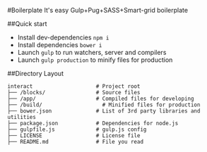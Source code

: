 #Boilerplate
It's easy Gulp+Pug+SASS+Smart-grid boilerplate

##Quick start

* Install dev-dependencies `npm i`
* Install dependencies `bower i`
* Launch `gulp` to run watchers, server and compilers
* Launch `gulp production` to minify files for production

##Directory Layout

	interact                    # Project root
	├── /blocks/                # Source files
	├── /app/                   # Compiled files for developing
	├── /build/                   # Minified files for production
	├── bower.json              # List of 3rd party libraries and utilities
	├── package.json            # Dependencies for node.js
	├── gulpfile.js             # gulp.js config
	├── LICENSE                 # License file
	├── README.md               # File you read
